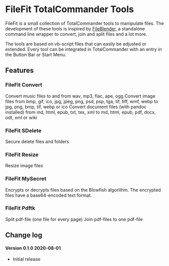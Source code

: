 # FileFit TotalCommander Tools

FileFit is a small collection of TotalCommander tools to manipulate files. The development of these tools is inspired by [FileBlender](https://sector-seven.com/software/fileblender), a standalone command line wrapper to convert, join and split files and a lot more.

The tools are based on vb-script files that can easily be adjusted or extended. Every tool can be integrated in TotalCommander with an entry in the Button Bar or Start Menu. 

## Features

### FileFit Convert

Convert music files 
    to and from wav, mp3, flac, ape, ogg
Convert image files 
    from bmp, gif, ico, jpg, jpeg, png, psd, psp, tga, tif, tiff, wmf, webp 
    to jpg, png, bmp, tif, webp or ico
Convert document files (with pandoc installed)
    from md, html, epub, txt, tex, xml 
    to md, html, epub, pdf, docx, odt, xml or wiki

### FileFit SDelete

Secure delete files and folders

### FileFit Resize

Resize image files

### FileFit MySecret

Encrypts or decrypts files based on the Blowfish algorithm. The encrypted files have a base64-encoded text format.

### FileFit Pdftk

Split pdf-file (one file for every page)
Join pdf-files to one pdf-file


## Change log

#### Version 0.1.0 2020-08-01
- Initial release

